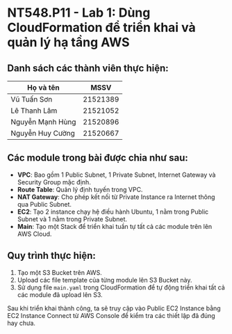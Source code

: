 # NT548.P11 - Lab 1: Dùng CloudFormation để triển khai và quản lý hạ tầng AWS

## Danh sách các thành viên thực hiện:

|Họ và tên|MSSV|
|---|---|
| Vũ Tuấn Sơn | 21521389 |
| Lê Thanh Lâm | 21521052 |
| Nguyễn Mạnh Hùng | 21520896 |
| Nguyễn Huy Cường | 21520667 |

## Các module trong bài được chia như sau:

- **VPC**: Bao gồm 1 Public Subnet, 1 Private Subnet, Internet Gateway và Security Group mặc định.
- **Route Table**: Quản lý định tuyến trong VPC.
- **NAT Gateway**: Cho phép kết nối từ Private Instance ra Internet thông qua Public Subnet.
- **EC2**: Tạo 2 instance chạy hệ điều hành Ubuntu, 1 nằm trong Public Subnet và 1 nằm trong Private Subnet.
- **Main**: Tạo một Stack để triển khai tuần tự tất cả các module trên lên AWS Cloud.

## Quy trình thực hiện:

1. Tạo một S3 Bucket trên AWS.
2. Upload các file template của từng module lên S3 Bucket này.
3. Sử dụng file `main.yaml` trong CloudFormation để tự động triển khai tất cả các module đã upload lên S3.

Sau khi triển khai thành công, ta sẽ truy cập vào Public EC2 Instance bằng EC2 Instance Connect từ AWS Console để kiểm tra các thiết lập đã đúng hay chưa.
